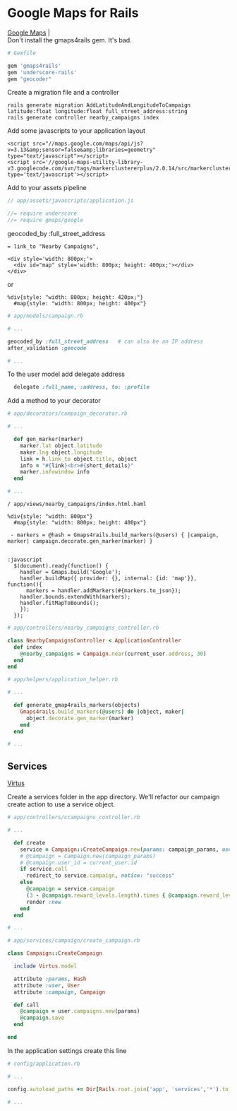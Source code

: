 # Google Maps for Rails
[Google Maps](https://github.com/apneadiving/Google-Maps-for-Rails) |  
Don't install the gmaps4rails gem. It's bad.
```ruby
# Gemfile

gem 'gmaps4rails'
gem 'underscore-rails'
gem "geocoder"
```
Create a migration file and a controller
```
rails generate migration AddLatitudeAndLongitudeToCampaign latitude:float longitude:float full_street_address:string
rails generate controller nearby_campaigns index
```
Add some javascripts to your application layout
```erb
<script src="//maps.google.com/maps/api/js?v=3.13&amp;sensor=false&amp;libraries=geometry" type="text/javascript"></script>
<script src='//google-maps-utility-library-v3.googlecode.com/svn/tags/markerclustererplus/2.0.14/src/markerclusterer_packed.js' type='text/javascript'></script>
```
Add to your assets pipeline
```javascript
// app/assets/javascripts/application.js

//= require underscore
//= require gmaps/google

```
geocoded_by :full_street_address

```haml
= link_to "Nearby Campaigns",
```
```erb
<div style='width: 800px;'>
  <div id="map" style='width: 800px; height: 400px;'></div>
</div>
```
or
```haml
%div{style: "width: 800px; height: 420px;"}
  #map{style: "width: 800px; height: 400px"}
```
```ruby
# app/models/campaign.rb

# ...

geocoded_by :full_street_address   # can also be an IP address
after_validation :geocode

# ...
```
To the user model add delegate address
```ruby
  delegate :full_name, :address, to: :profile
```
Add a method to your decorator
```ruby
# app/decorators/campaign_decorator.rb

# ...

  def gen_marker(marker)
    marker.lat object.latitude
    maker.lng object.longitude
    link = h.link_to object.title, object
    info = "#{link}<br>#{short_details}"
    marker.infowindow info
  end

# ...
```
```haml
/ app/views/nearby_campaigns/index.html.haml

%div{style: "width: 800px"}
  #map{style: "width: 800px; height: 400px"}

 - markers = @hash = Gmaps4rails.build_markers(@users) { |campaign, marker| campaign.decorate.gen_marker(marker) }


:javascript
  $(document).ready(function() {
    handler = Gmaps.build('Google');
    handler.buildMap({ provider: {}, internal: {id: 'map'}}, function(){
      markers = handler.addMarkers(#{markers.to_json});
    handler.bounds.extendWith(markers);
    handler.fitMapToBounds();
    });
  });
```

```ruby
# app/controllers/nearby_campaigns_controller.rb

class NearbyCampaignsController < ApplicationController
  def index
    @nearby_campaigns = Campaign.near(current_user.address, 30)
  end
end
```

```ruby
# app/helpers/application_helper.rb

# ...

  def generate_gmap4rails_markers(objects)
    Gmaps4rails.build_markers(@users) do |object, maker|
      object.decorate.gen_marker(marker)
    end
  end

# ...
```

## Services
[Virtus](https://github.com/solnic/virtus)

Create a services folder in the app directory. We'll refactor our campaign create action to use a service object.
```ruby
# app/controllers/ccampaigns_controller.rb

# ...

  def create
    service = Campaign::CreateCampaign.new(params: campaign_params, user: current_user)
    # @campaign = Campaign.new(campaign_params)
    # @campaign.user_id = current_user.id
    if service.call
      redirect_to service.campaign, notice: "success"
    else
      @campaign = service.campaign
      (3 - @campaign.reward_levels.length).times { @campaign.reward_levels.build }
      render :new
    end
  end

# ...

```
```ruby
# app/services/campaign/create_campaign.rb

class Campaign::CreateCampaign

  include Virtus.model

  attribute :params, Hash
  attribute :user, User
  attribute :campaign, Campaign

  def call
    @campaign = user.campaigns.new(params)
    @campaign.save
  end

end
```

In the application settings create this line
```ruby
# config/application.rb

# ...

config.autoload_paths += Dir[Rails.root.join('app', 'services','*').to_s]

# ...
```
